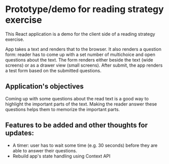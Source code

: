 # Prototype/demo for reading strategy exercise

This React application is a demo for the client side of a reading strategy exercise.

App takes a text and renders that to the browser. It also renders a question form: reader has to come up with a set number of multichoice and open questions about the text. The form renders either beside the text (wide screens) or as a drawer view (small screens). After submit, the app renders a test form based on the submitted questions.

## Application's objectives 

Coming up with some questions about the read text is a good way to highlight the important parts of the text. Making the reader answer these questions helps them to memorize the important parts. 

## Features to be added and other thoughts for updates:
- A timer: user has to wait some time (e.g. 30 seconds) before they are able to answer their questions.
- Rebuild app's state handling using Context API
